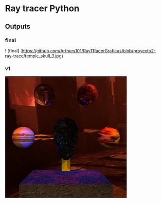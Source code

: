 # Ray tracer Python
## Outputs
### final
! [final] (https://github.com/Arthurs101/RayTRacerGraficas/blob/proyecto2-ray-trace/temple_skull_3.jpg)
### v1
![render](https://github.com/Arthurs101/RayTRacerGraficas/blob/proyecto2-ray-trace/temple_skull_2.jpg)
